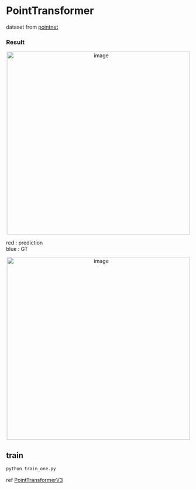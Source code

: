 # PointTransformer

dataset from [pointnet](https://github.com/KAIST-Visual-AI-Group/CS479-Assignment_1)

### Result
<div style="text-align: center;">
    <img src="https://github.com/user-attachments/assets/c0a76884-a6b6-4212-b5cf-aeca6b16022b" alt="image" width="500"/>
</div>

red : prediction \
blue : GT

<div style="text-align: center;">
    <img src="https://github.com/user-attachments/assets/2e1ceb61-bdd4-4886-8eac-cb7ce9da0ffa" alt="image" width="500"/>
</div>

## train
```bash
python train_one.py
```



ref
[PointTransformerV3](https://github.com/Pointcept/PointTransformerV3)
